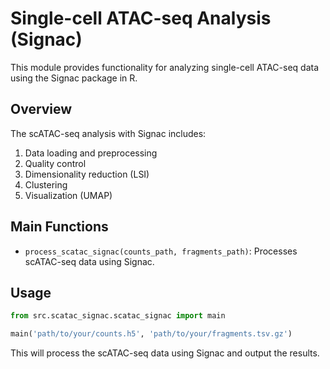 # Single-cell ATAC-seq Analysis (Signac)

This module provides functionality for analyzing single-cell ATAC-seq data using the Signac package in R.

## Overview

The scATAC-seq analysis with Signac includes:
1. Data loading and preprocessing
2. Quality control
3. Dimensionality reduction (LSI)
4. Clustering
5. Visualization (UMAP)

## Main Functions

- `process_scatac_signac(counts_path, fragments_path)`: Processes scATAC-seq data using Signac.

## Usage

```python
from src.scatac_signac.scatac_signac import main

main('path/to/your/counts.h5', 'path/to/your/fragments.tsv.gz')
```

This will process the scATAC-seq data using Signac and output the results.
